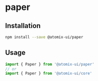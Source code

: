# paper

## Installation

```bash
npm install --save @atomix-ui/paper
```

## Usage

```js
import { Paper } from '@atomix-ui/paper'
// or
import { Paper } from '@atomix-ui/core'
```
